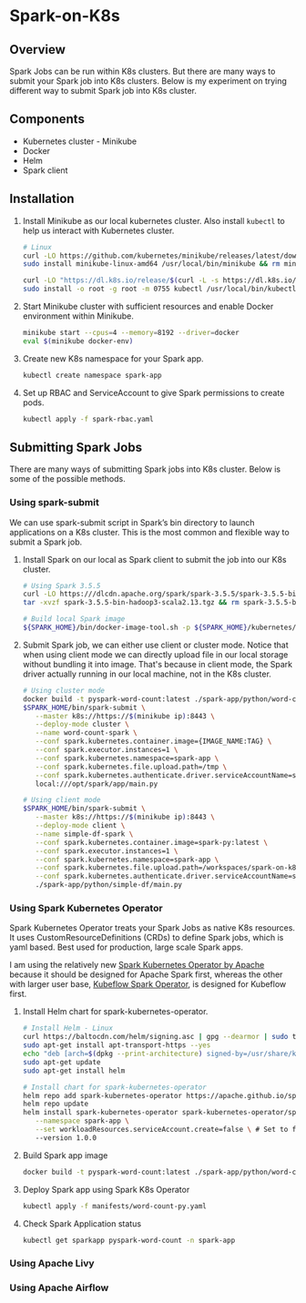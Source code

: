 # Spark-on-K8s
## Overview
Spark Jobs can be run within K8s clusters. But there are many ways to submit your Spark job into K8s clusters. Below is my experiment on trying different way to submit Spark job into K8s cluster.

## Components
- Kubernetes cluster - Minikube
- Docker
- Helm
- Spark client

## Installation
1. Install Minikube as our local kubernetes cluster. Also install `kubectl` to help us interact with Kubernetes cluster.
   ```bash
   # Linux
   curl -LO https://github.com/kubernetes/minikube/releases/latest/download/minikube-linux-amd64
   sudo install minikube-linux-amd64 /usr/local/bin/minikube && rm minikube-linux-amd64

   curl -LO "https://dl.k8s.io/release/$(curl -L -s https://dl.k8s.io/release/stable.txt)/bin/linux/amd64/kubectl"
   sudo install -o root -g root -m 0755 kubectl /usr/local/bin/kubectl
   ```
2. Start Minikube cluster with sufficient resources and enable Docker environment within Minikube.
   ```bash
   minikube start --cpus=4 --memory=8192 --driver=docker
   eval $(minikube docker-env)
   ```
3. Create new K8s namespace for your Spark app.
   ```bash
   kubectl create namespace spark-app
   ```
4. Set up RBAC and ServiceAccount to give Spark permissions to create pods.
   ```bash
   kubectl apply -f spark-rbac.yaml
   ```


## Submitting Spark Jobs
There are many ways of submitting Spark jobs into K8s cluster. Below is some of the possible methods.

### Using spark-submit
We can use spark-submit script in Spark’s bin directory to launch applications on a K8s cluster. This is the most common and flexible way to submit a Spark job.
1. Install Spark on our local as Spark client to submit the job into our K8s cluster.
   ```bash
   # Using Spark 3.5.5
   curl -LO https:///dlcdn.apache.org/spark/spark-3.5.5/spark-3.5.5-bin-hadoop3-scala2.13.tgz
   tar -xvzf spark-3.5.5-bin-hadoop3-scala2.13.tgz && rm spark-3.5.5-bin-hadoop3-scala2.13.tgz

   # Build local Spark image
   ${SPARK_HOME}/bin/docker-image-tool.sh -p ${SPARK_HOME}/kubernetes/dockerfiles/spark/bindings/python/Dockerfile build
   ```
2. Submit Spark job, we can either use client or cluster mode. Notice that when using client mode we can directly upload file in our local storage without bundling it into image. That's because in client mode, the Spark driver actually running in our local machine, not in the K8s cluster.
   ```bash
   # Using cluster mode
   docker build -t pyspark-word-count:latest ./spark-app/python/word-count/
   $SPARK_HOME/bin/spark-submit \
      --master k8s://https://$(minikube ip):8443 \
      --deploy-mode cluster \
      --name word-count-spark \
      --conf spark.kubernetes.container.image={IMAGE_NAME:TAG} \
      --conf spark.executor.instances=1 \
      --conf spark.kubernetes.namespace=spark-app \
      --conf spark.kubernetes.file.upload.path=/tmp \
      --conf spark.kubernetes.authenticate.driver.serviceAccountName=spark \
      local:///opt/spark/app/main.py
   
   # Using client mode
   $SPARK_HOME/bin/spark-submit \
      --master k8s://https://$(minikube ip):8443 \
      --deploy-mode client \
      --name simple-df-spark \
      --conf spark.kubernetes.container.image=spark-py:latest \
      --conf spark.executor.instances=1 \
      --conf spark.kubernetes.namespace=spark-app \
      --conf spark.kubernetes.file.upload.path=/workspaces/spark-on-k8s/tmp \
      --conf spark.kubernetes.authenticate.driver.serviceAccountName=spark \
      ./spark-app/python/simple-df/main.py
   ```

### Using Spark Kubernetes Operator
Spark Kubernetes Operator treats your Spark Jobs as native K8s resources. It uses CustomResourceDefinitions (CRDs) to define Spark jobs, which is yaml based. Best used for production, large scale Spark apps.

I am using the relatively new [Spark Kubernetes Operator by Apache](https://github.com/apache/spark-kubernetes-operator) because it should be designed for Apache Spark first, whereas the other with larger user base, [Kubeflow Spark Operator](https://github.com/kubeflow/spark-operator), is designed for Kubeflow first.
1. Install Helm chart for spark-kubernetes-operator.
   ```bash
   # Install Helm - Linux
   curl https://baltocdn.com/helm/signing.asc | gpg --dearmor | sudo tee /usr/share/keyrings/helm.gpg > /dev/null
   sudo apt-get install apt-transport-https --yes
   echo "deb [arch=$(dpkg --print-architecture) signed-by=/usr/share/keyrings/helm.gpg] https://baltocdn.com/helm/stable/debian/ all main" | sudo tee /etc/apt/sources.list.d/helm-stable-debian.list
   sudo apt-get update
   sudo apt-get install helm

   # Install chart for spark-kubernetes-operator
   helm repo add spark-kubernetes-operator https://apache.github.io/spark-kubernetes-operator
   helm repo update
   helm install spark-kubernetes-operator spark-kubernetes-operator/spark-kubernetes-operator \
      --namespace spark-app \
      --set workloadResources.serviceAccount.create=false \ # Set to false because we already have SA for Spark
      --version 1.0.0
   ```
2. Build Spark app image
   ```bash
   docker build -t pyspark-word-count:latest ./spark-app/python/word-count/
   ```
3. Deploy Spark app using Spark K8s Operator
   ```bash
   kubectl apply -f manifests/word-count-py.yaml
   ```
4. Check Spark Application status
   ```bash
   kubectl get sparkapp pyspark-word-count -n spark-app
   ```

### Using Apache Livy

### Using Apache Airflow
